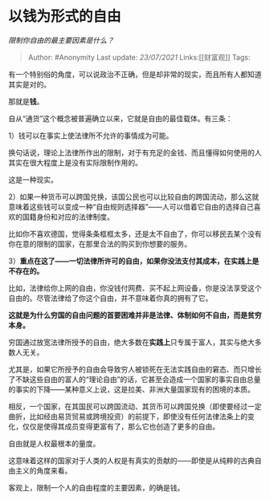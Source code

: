 # 以钱为形式的自由
*限制你自由的最主要因素是什么？*

> Author: #Anonymity
> Last update: *23/07/2021*
> Links:[[财富观]]
> Tags:

有一个特别俗的角度，可以说政治不正确，但是却非常的现实，而且所有人都知道其实是对的。

那就是**钱**。

自从“通货”这个概念被普遍确立以来，它就是自由的最佳载体。有三条：

1）钱可以在事实上使法律所不允许的事情成为可能。

换句话说，理论上法律所作出的限制，对于有充足的金钱、而且懂得如何使用的人其实在很大程度上是没有实际限制作用的。

这是一种现实。

2）如果一种货币可以跨国兑换，该国公民也可以比较自由的跨国流动，那么这就意味着这些钱可以变成一种“自由规则选择器”——人可以借着它自由的选择自己喜欢的国籍身份和对应的法律制度。

比如你不喜欢德国，觉得条条框框太多，还是太不自由了，你可以移民去某个没有你在意的限制的国家，在那里合法的购买到你想要的服务。

3）**重点在这了——一切法律所许可的自由，如果你没法支付其成本，在实践上是不存在的。**

比如，法律给你上网的自由，你没钱付网费、买不起上网设备，你是没法享受这个自由的。尽管法律给了你这个自由，并不意味着你真的拥有了它。

**这就是为什么穷国的自由问题的首要困难并非是法律、体制如何不自由，而是贫穷本身。**

穷国通过放宽法律所授予的自由，绝大多数在**实践上**只专属于富人，其实与绝大多数人无关。

尤其是，如果它所授予的自由会导致穷人被锁死在无法实践自由的窘态、而只增长了不缺这些自由的富人的“理论自由”的话，它甚至会造成一个国家的事实自由总量的事实的下降——某种意义上说，这是拉美、非洲大量国家现有的困境的本质。

相反，一个国家，在其国民可以跨国流动、其货币可以跨国兑换（即使要经过一定曲折，比如经由易货贸易或跨境投资）的前提下，即使没有任何法律法条上的变化，仅仅是使得其成员变得更富有了，那么它也创造了更多的自由。

自由就是人权最根本的量度。

这意味着这样的国家对于人类的人权是有真实的贡献的——即使是从纯粹的古典自由主义的角度来看。

客观上，限制一个人的自由程度的主要因素，的确是钱。

